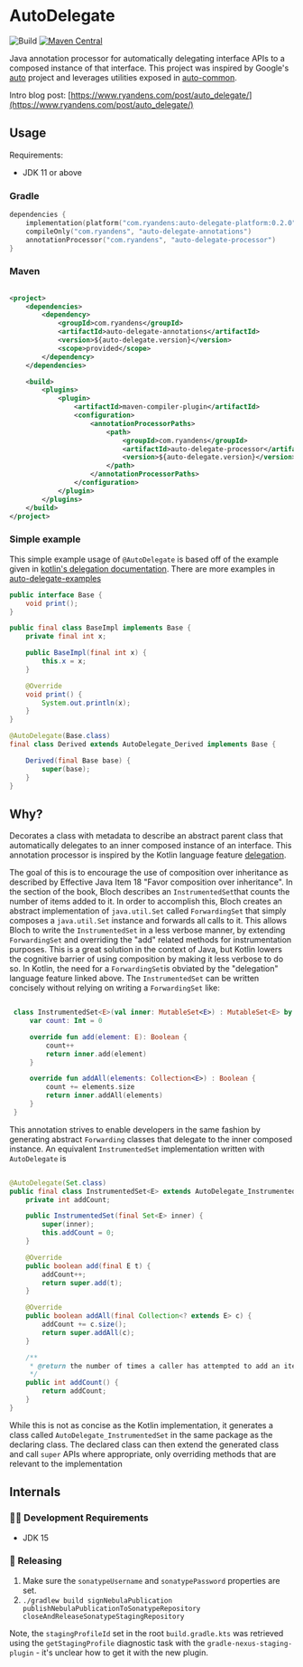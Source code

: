 # AutoDelegate

![Build](https://github.com/ryandens/auto-delegate/workflows/Build/badge.svg?branch=main)
[![Maven Central](https://maven-badges.herokuapp.com/maven-central/com.ryandens/auto-delegate-annotations/badge.svg#)](https://maven-badges.herokuapp.com/maven-central/com.ryandens/auto-delegate-annotations)

Java annotation processor for automatically delegating interface APIs to a composed instance of that interface. This
project was inspired by Google's <a href="https://github.com/google/auto">auto</a> project and leverages utilities
exposed in <a href="https://github.com/google/auto/tree/master/common">
auto-common</a>.

Intro blog post: [https://www.ryandens.com/post/auto_delegate/](https://www.ryandens.com/post/auto_delegate/)

## Usage

Requirements:

- JDK 11 or above

### Gradle

```kotlin
dependencies {
    implementation(platform("com.ryandens:auto-delegate-platform:0.2.0"))
    compileOnly("com.ryandens", "auto-delegate-annotations")
    annotationProcessor("com.ryandens", "auto-delegate-processor")
}
```

### Maven

```xml

<project>
    <dependencies>
        <dependency>
            <groupId>com.ryandens</groupId>
            <artifactId>auto-delegate-annotations</artifactId>
            <version>${auto-delegate.version}</version>
            <scope>provided</scope>
        </dependency>
    </dependencies>

    <build>
        <plugins>
            <plugin>
                <artifactId>maven-compiler-plugin</artifactId>
                <configuration>
                    <annotationProcessorPaths>
                        <path>
                            <groupId>com.ryandens</groupId>
                            <artifactId>auto-delegate-processor</artifactId>
                            <version>${auto-delegate.version}</version>
                        </path>
                    </annotationProcessorPaths>
                </configuration>
            </plugin>
        </plugins>
    </build>
</project>
```

### Simple example

This simple example usage of `@AutoDelegate` is based off of the example given
in [kotlin's delegation documentation](https://kotlinlang.org/docs/delegation.html). There are more examples in [auto-delegate-examples](./auto-delegate-examples/src/main/java/com/ryandens/delegation/examples)

```java
public interface Base {
    void print();
}

public final class BaseImpl implements Base {
    private final int x;

    public BaseImpl(final int x) {
        this.x = x;
    }

    @Override
    void print() {
        System.out.println(x);
    }
}

@AutoDelegate(Base.class)
final class Derived extends AutoDelegate_Derived implements Base {

    Derived(final Base base) {
        super(base);
    }
}

```

## Why?

Decorates a class with metadata to describe an abstract parent class that automatically delegates to an inner composed
instance of an interface. This annotation processor is inspired by the Kotlin language
feature <a href="https://kotlinlang.org/docs/delegation.html">delegation</a>.

The goal of this is to encourage the use of composition over inheritance as described by Effective Java Item 18 "Favor
composition over inheritance". In the section of the book, Bloch describes an `InstrumentedSet`that counts the number of
items added to it. In order to accomplish this, Bloch creates an abstract implementation of `java.util.Set`
called `ForwardingSet` that simply composes a `java.util.Set` instance and forwards all calls to it. This allows Bloch
to write the `InstrumentedSet` in a less verbose manner, by extending `ForwardingSet` and overriding the "add" related
methods for instrumentation purposes. This is a great solution in the context of Java, but Kotlin lowers the cognitive
barrier of using composition by making it less verbose to do so. In Kotlin, the need for a `ForwardingSet`is obviated by
the "delegation" language feature linked above. The `InstrumentedSet` can be written concisely without relying on
writing a `ForwardingSet` like:

```kotlin 

 class InstrumentedSet<E>(val inner: MutableSet<E>) : MutableSet<E> by inner {
     var count: Int = 0

     override fun add(element: E): Boolean {
         count++
         return inner.add(element)
     }

     override fun addAll(elements: Collection<E>) : Boolean {
         count += elements.size
         return inner.addAll(elements)
     }
 }
```

This annotation strives to enable developers in the same fashion by generating abstract `Forwarding` classes that
delegate to the inner composed instance. An equivalent `InstrumentedSet` implementation written with `AutoDelegate` is

```java

@AutoDelegate(Set.class)
public final class InstrumentedSet<E> extends AutoDelegate_InstrumentedSet<E> implements Set<E> {
    private int addCount;

    public InstrumentedSet(final Set<E> inner) {
        super(inner);
        this.addCount = 0;
    }

    @Override
    public boolean add(final E t) {
        addCount++;
        return super.add(t);
    }

    @Override
    public boolean addAll(final Collection<? extends E> c) {
        addCount += c.size();
        return super.addAll(c);
    }

    /**
     * @return the number of times a caller has attempted to add an item to this set
     */
    public int addCount() {
        return addCount;
    }
}
```

While this is not as concise as the Kotlin implementation, it generates a class called `AutoDelegate_InstrumentedSet` in
the same package as the declaring class. The declared class can then extend the generated class and call `super`
APIs where appropriate, only overriding methods that are relevant to the implementation

## Internals

### 👩‍💻 Development Requirements

- JDK 15

### 🚀 Releasing

1. Make sure the `sonatypeUsername` and `sonatypePassword` properties are set.
1. `./gradlew build signNebulaPublication publishNebulaPublicationToSonatypeRepository closeAndReleaseSonatypeStagingRepository`

Note, the `stagingProfileId` set in the root `build.gradle.kts` was retrieved using the `getStagingProfile` diagnostic
task with the `gradle-nexus-staging-plugin` - it's unclear how to get it with the new plugin.